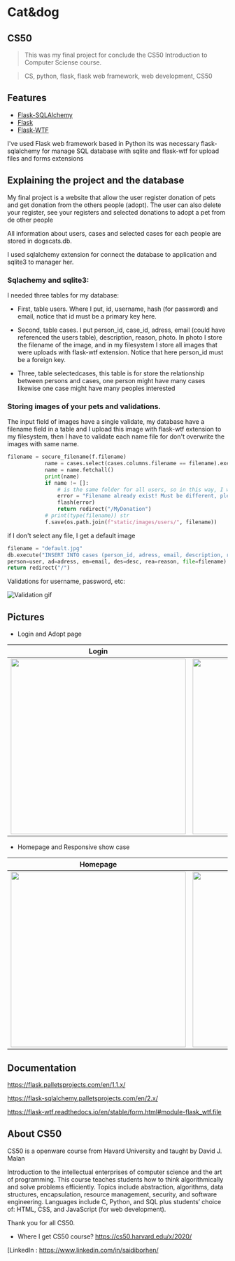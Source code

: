 # Cat&dog

## CS50
>This was my final project for conclude the CS50 Introduction to Computer Sciense course.

>CS, python, flask, flask web framework, web development, CS50
## Features

- [Flask-SQLAlchemy](https://flask-sqlalchemy.palletsprojects.com/en/2.x/)
- [Flask](https://flask.palletsprojects.com/en/1.1.x/)
- [Flask-WTF](https://flask-wtf.readthedocs.io/en/stable/index.html)

I've used Flask web framework based in Python
its was necessary flask-sqlalchemy for manage SQL database with sqlite and flask-wtf for upload files and forms extensions

## Explaining the project and the database
My final project is a website that allow the user register donation of pets and
get donation from the others people (adopt). The user can also delete your register, see
your registers and selected donations to adopt a pet from de other people

All information about users, cases and selected cases for each people are stored in dogscats.db.

I used sqlalchemy extension for connect the database to application and sqlite3 to manager her.

### Sqlachemy and sqlite3:
I needed three tables for my database:

- First, table users. Where I put, id, username, hash (for password) and email, notice that id must be a primary key here.

- Second, table cases. I put person_id, case_id, adress, email (could have referenced the users table), description, reason, photo. In photo I store the filename of the image, and in my filesystem I store all images that were uploads with flask-wtf extension. Notice that here person_id must be a foreign key.

- Three, table selectedcases, this table is for store the relationship between persons and cases, one person might have many cases likewise one case might have many peoples interested

### Storing images of your pets and validations.
The input field of images have a single validate, my database have a filename field in a table and I upload this image with flask-wtf extension to my filesystem, then I have to validate each name file for don't overwrite the images with same name.

```python
filename = secure_filename(f.filename)
            name = cases.select(cases.columns.filename == filename).execute()
            name = name.fetchall()
            print(name)
            if name != []:
                # is the same folder for all users, so in this way, I will able to avoid overwrite images
                error = "Filename already exist! Must be different, please rename the file (e.g, name_something)"
                flash(error)
                return redirect("/MyDonation")
            # print(type(filename)) str
            f.save(os.path.join(f"static/images/users/", filename))
``` 

if I don't select any file, I get a default image 

```python
filename = "default.jpg"
db.execute("INSERT INTO cases (person_id, adress, email, description, reason, filename) VALUES (:person, :ad, :em, :des, :rea, :file)",
person=user, ad=adress, em=email, des=desc, rea=reason, file=filename)
return redirect("/")
```

Validations for username, password, etc:

![Validation gif](Screenshots/validation.gif)
## Pictures
- Login and Adopt page

| Login | Adopt |
| :---: | :---: |
| <img src="Screenshots/img1.png" width="400">  | <img src="Screenshots/img3adopt.png" width="400">|

- Homepage and Responsive show case

| Homepage | Responsive Web |
| :---: | :---: | 
| <img src="Screenshots/img4home.png" width="400"> | <img src="Screenshots/responsive.gif" width = "400">



## Documentation
https://flask.palletsprojects.com/en/1.1.x/

https://flask-sqlalchemy.palletsprojects.com/en/2.x/

https://flask-wtf.readthedocs.io/en/stable/form.html#module-flask_wtf.file

## About CS50
CS50 is a openware course from Havard University and taught by David J. Malan

Introduction to the intellectual enterprises of computer science and the art of programming. This course teaches students how to think algorithmically and solve problems efficiently. Topics include abstraction, algorithms, data structures, encapsulation, resource management, security, and software engineering. Languages include C, Python, and SQL plus students’ choice of: HTML, CSS, and JavaScript (for web development).

Thank you for all CS50.

- Where I get CS50 course?
https://cs50.harvard.edu/x/2020/

[LinkedIn : https://www.linkedin.com/in/saidiborhen/
